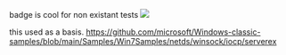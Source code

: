 badge is cool for non existant tests
![](https://byob.yarr.is/tu7q/echo-server/build-and-test-windows-latest-0.13.0)


this used as a basis.
https://github.com/microsoft/Windows-classic-samples/blob/main/Samples/Win7Samples/netds/winsock/iocp/serverex
